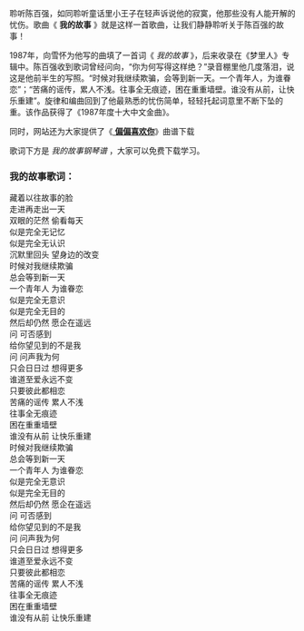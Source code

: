 

聆听陈百强，如同聆听童话里小王子在轻声诉说他的寂寞，他那些没有人能开解的忧伤。歌曲《 **我的故事** 》就是这样一首歌曲，让我们静静聆听关于陈百强的故事！

1987年，向雪怀为他写的曲填了一首词《 _我的故事_
》，后来收录在《梦里人》专辑中。陈百强收到歌词曾经问向，“你为何写得这样绝？”录音棚里他几度落泪，说这是他前半生的写照。“时候对我继续欺骗，会等到新一天。一个青年人，为谁眷恋”；“苦痛的谣传，累人不浅。往事全无痕迹，困在重重墙壁。谁没有从前，让快乐重建”。旋律和编曲回到了他最熟悉的忧伤简单，轻轻托起词意里不断下坠的重。该作品获得了《1987年度十大中文金曲》。

同时，网站还为大家提供了《[ **偏偏喜欢你**](Music-5933-偏偏喜欢你-陈百强.html "偏偏喜欢你")》曲谱下载

歌词下方是 _我的故事钢琴谱_ ，大家可以免费下载学习。

### 我的故事歌词：

藏着以往故事的脸  
走进再走出一天  
双眼的茫然 偷看每天  
似是完全无记忆  
似是完全无认识  
沉默里回头 望身边的改变  
时候对我继续欺骗  
总会等到新一天  
一个青年人 为谁眷恋  
似是完全无意识  
似是完全无目的  
然后却仍然 愿企在遥远  
问 可否感到  
给你望见到的不是我  
问 问声我为何  
只会日日过 想得更多  
谁道至爱永远不变  
只要彼此都相恋  
苦痛的谣传 累人不浅  
往事全无痕迹  
困在重重墙壁  
谁没有从前 让快乐重建  
时候对我继续欺骗  
总会等到新一天  
一个青年人 为谁眷恋  
似是完全无意识  
似是完全无目的  
然后却仍然 愿企在遥远  
问 可否感到  
给你望见到的不是我  
问 问声我为何  
只会日日过 想得更多  
谁道至爱永远不变  
只要彼此都相恋  
苦痛的谣传 累人不浅  
往事全无痕迹  
困在重重墙壁  
谁没有从前 让快乐重建

